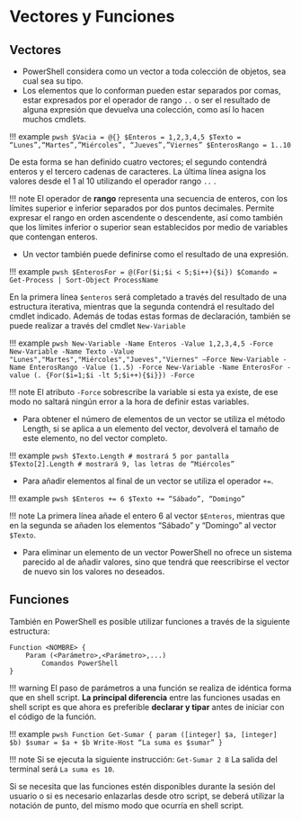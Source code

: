 # Vectores y Funciones

## Vectores

- PowerShell considera como un vector a toda colección de objetos, sea cual sea su tipo.
- Los elementos que lo conforman pueden estar separados por comas, estar expresados por el operador de rango `..` o ser el resultado de alguna expresión que devuelva una colección, como así lo hacen muchos cmdlets.

!!! example
`pwsh
    $Vacia = @{}
    $Enteros = 1,2,3,4,5
    $Texto = “Lunes”,“Martes”,”Miércoles”, “Jueves”,”Viernes”
    $EnterosRango = 1..10
   `

De esta forma se han definido cuatro vectores; el segundo contendrá enteros y el tercero cadenas de caracteres. La última línea asigna los valores desde el 1 al 10 utilizando el operador rango `..` .

!!! note
El operador de **rango** representa una secuencia de enteros, con los límites superior e inferior separados por dos puntos decimales. Permite expresar el rango en orden ascendente o descendente, así como también que los límites inferior o superior sean establecidos por medio de variables que contengan enteros.

- Un vector también puede definirse como el resultado de una expresión.

!!! example
`pwsh
    $EnterosFor = @(For($i;$i < 5;$i++){$i})
    $Comando = Get-Process | Sort-Object ProcessName
   `

En la primera línea `$enteros` será completado a través del resultado de una estructura iterativa, mientras que la segunda contendrá el resultado del cmdlet indicado. Además de todas estas formas de declaración, también se puede realizar a través del cmdlet `New-Variable`

!!! example
`pwsh
    New-Variable -Name Enteros -Value 1,2,3,4,5 -Force
    New-Variable -Name Texto -Value "Lunes","Martes","Miércoles","Jueves","Viernes" –Force
    New-Variable -Name EnterosRango -Value (1..5) -Force
    New-Variable -Name EnterosFor -value (. {For($i=1;$i -lt 5;$i++){$i}}) -Force
   `

!!! note
El atributo `-Force` sobrescribe la variable si esta ya existe, de ese modo no saltará ningún error a la hora de definir estas variables.

- Para obtener el número de elementos de un vector se utiliza el método Length, si se aplica a un elemento del vector, devolverá el tamaño de este elemento, no del vector completo.

!!! example
`pwsh
    $Texto.Length # mostrará 5 por pantalla
    $Texto[2].Length # mostrará 9, las letras de “Miércoles”
   `

- Para añadir elementos al final de un vector se utiliza el operador `+=`.

!!! example
`pwsh
    $Enteros += 6
    $Texto += “Sábado”, “Domingo”
   `

!!! note
La primera línea añade el entero 6 al vector `$Enteros`, mientras que en la segunda se añaden los elementos “Sábado” y “Domingo” al vector `$Texto`.

- Para eliminar un elemento de un vector PowerShell no ofrece un sistema parecido al de añadir valores, sino que tendrá que reescribirse el vector de nuevo sin los valores no deseados.

## Funciones

También en PowerShell es posible utilizar funciones a través de la siguiente estructura:

```pwsh
Function <NOMBRE> {
    Param (<Parámetro>,<Parámetro>,...)
        Comandos PowerShell
}
```

!!! warning
El paso de parámetros a una función se realiza de idéntica forma que en shell script. **La principal diferencia** entre las funciones usadas en shell script es que ahora es preferible **declarar y tipar** antes de iniciar con el código de la función.

!!! example
`pwsh
    Function Get-Sumar {
        param ([integer] $a, [integer] $b)
        $sumar = $a + $b
        Write-Host “La suma es $sumar”
    }
    `

!!! note
Si se ejecuta la siguiente instrucción: `Get-Sumar 2 8` La salida del terminal será `La suma es 10`.

Si se necesita que las funciones estén disponibles durante la sesión del usuario o si es necesario enlazarlas desde otro script, se deberá utilizar la notación de punto, del mismo modo que ocurría en shell script.
